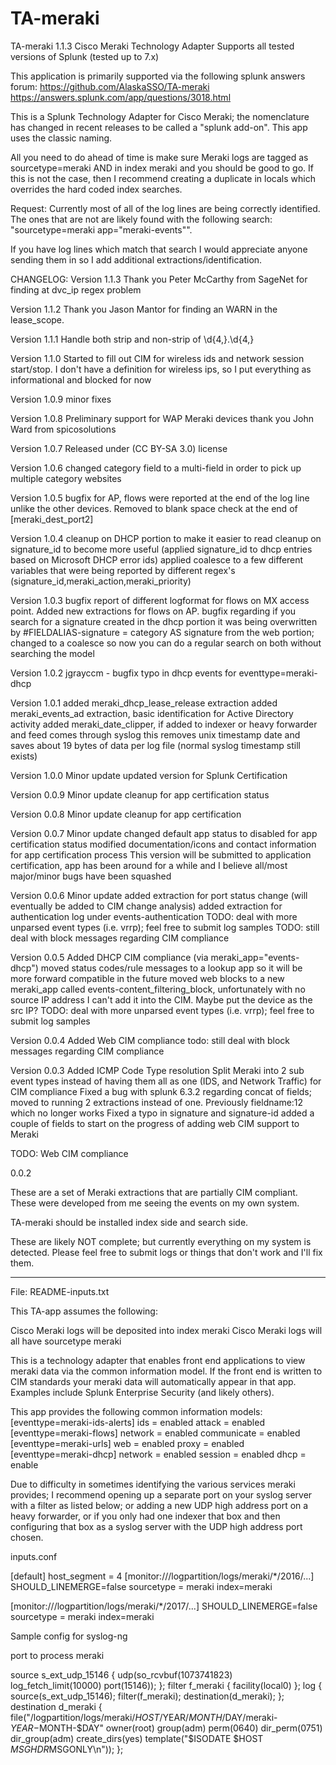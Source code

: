 # TA-meraki
TA-meraki 1.1.3
Cisco Meraki Technology Adapter
Supports all tested versions of Splunk (tested up to 7.x)

This application is primarily supported via the following splunk answers forum:
https://github.com/AlaskaSSO/TA-meraki
https://answers.splunk.com/app/questions/3018.html

This is a Splunk Technology Adapter for Cisco Meraki;  the nomenclature has changed in recent releases to be called a "splunk add-on".  This app uses the classic naming.

All you need to do ahead of time is make sure Meraki logs are tagged as sourcetype=meraki AND in index meraki and you should be good to go.  If this is not the case, then I recommend creating a duplicate in locals which overrides the hard coded index searches.

Request:  Currently most of all of the log lines are being correctly identified.  The ones that are not are likely found with the following search:
"sourcetype=meraki app="meraki-events"".

If you have log lines which match that search I would appreciate anyone sending them in so I add additional extractions/identification.


CHANGELOG: 
Version 1.1.3
Thank you Peter McCarthy from SageNet for finding at dvc_ip regex problem

Version 1.1.2
Thank you Jason Mantor for finding an WARN in the lease_scope.

Version 1.1.1
Handle both strip and non-strip of \d{4,}\.\d{4,}

Version 1.1.0
Started to fill out CIM for wireless ids and network session start/stop.  I don't have a definition for wireless ips, so
I put everything as informational and blocked for now

Version 1.0.9
minor fixes

Version 1.0.8
Preliminary support for WAP Meraki devices thank you John Ward from spicosolutions

Version 1.0.7
Released under (CC BY-SA 3.0) license

Version 1.0.6
changed category field to a multi-field in order to pick up multiple category websites

Version 1.0.5
bugfix for AP, flows were reported at the end of the log line unlike the other devices.  Removed to blank space check at the end of [meraki_dest_port2]

Version 1.0.4
cleanup on DHCP portion to make it easier to read
cleanup on signature_id to become more useful (applied signature_id to dhcp entries based on Microsoft DHCP error ids)
applied coalesce to a few different variables that were being reported by different regex's (signature_id,meraki_action,meraki_priority)

Version 1.0.3
bugfix report of different logformat for flows on MX access point.  Added new extractions for flows on AP.
bugfix regarding if you search for a signature created in the dhcp portion it was being overwritten by #FIELDALIAS-signature = category AS signature from the web portion; changed to a coalesce so now you can do a regular search on both without searching the model

Version 1.0.2
jgrayccm - bugfix typo in dhcp events for eventtype=meraki-dhcp

Version 1.0.1
added meraki_dhcp_lease_release extraction
added meraki_events_ad extraction, basic identification for Active Directory activity
added meraki_date_clipper, if added to indexer or heavy forwarder and feed comes through syslog this removes unix timestamp date and saves about 19 bytes of data per log file (normal syslog timestamp still exists)

Version 1.0.0
Minor update
updated version for Splunk Certification

Version 0.0.9
Minor update
cleanup for app certification status

Version 0.0.8
Minor update
cleanup for app certification

Version 0.0.7
Minor update
changed default app status to disabled for app certification status
modified documentation/icons and contact information for app certification process
This version will be submitted to application certification, app has been around for a while and I believe all/most major/minor bugs have been squashed

Version 0.0.6
Minor update
added extraction for port status change (will eventually be added to CIM change analysis)
added extraction for authentication log under events-authentication
TODO: deal with more unparsed event types (i.e. vrrp); feel free to submit log samples
TODO: still deal with block messages regarding CIM compliance

Version 0.0.5
Added DHCP CIM compliance (via meraki_app="events-dhcp")
moved status codes/rule messages to a lookup app so it will be more forward compatible in the future
moved web blocks to a new meraki_app called events-content_filtering_block, unfortunately with no source IP address I can't add it into the CIM.  Maybe put the device as the src IP?
TODO: deal with more unparsed event types (i.e. vrrp); feel free to submit log samples

Version 0.0.4
Added Web CIM compliance
todo: still deal with block messages regarding CIM compliance

Version 0.0.3
Added ICMP Code Type resolution
Split Meraki into 2 sub event types instead of having them all as one
(IDS, and Network Traffic) for CIM compliance
Fixed a bug with splunk 6.3.2 regarding concat of fields; moved to running 2 extractions instead of one.  Previously fieldname:$1$2 which no longer works
Fixed a typo in signature and signature-id
added a couple of fields to start on the progress of adding web CIM support to Meraki

TODO:  Web CIM compliance

0.0.2

These are a set of Meraki extractions that are partially CIM compliant.  These were developed from me seeing the events on my own system.

TA-meraki should be installed index side and search side.

These are likely NOT complete; but currently everything on my system is detected.  Please feel free to submit logs or things that don't work
and I'll fix them.

---
File: README-inputs.txt
 
This TA-app assumes the following:

Cisco Meraki logs will be deposited into index meraki
Cisco Meraki logs will all have sourcetype meraki

This is a technology adapter that enables front end applications to view meraki data via the common information model. If the front end is written to CIM standards your meraki data will automatically appear in that app. Examples include Splunk Enterprise Security (and likely others).

This app provides the following common information models:
[eventtype=meraki-ids-alerts]
ids = enabled
attack = enabled
[eventtype=meraki-flows]
network = enabled
communicate = enabled
[eventtype=meraki-urls]
web = enabled
proxy = enabled
[eventtype=meraki-dhcp]
network = enabled
session = enabled
dhcp = enable

Due to difficulty in sometimes identifying the various services meraki provides; I recommend opening up a separate port on your syslog server with a filter as listed below; or adding a new UDP high address port on a heavy forwarder, or if you only had one indexer that box and then configuring that box as a syslog server with the UDP high address port chosen.

inputs.conf

[default]
host_segment = 4
[monitor:///logpartition/logs/meraki/*/2016/...]
SHOULD_LINEMERGE=false
sourcetype = meraki
index=meraki

[monitor:///logpartition/logs/meraki/*/2017/...]
SHOULD_LINEMERGE=false
sourcetype = meraki
index=meraki

Sample config for syslog-ng

port to process meraki

source s_ext_udp_15146 {
udp(so_rcvbuf(1073741823) log_fetch_limit(10000) port(15146));
};
filter f_meraki { facility(local0) };
log {
source(s_ext_udp_15146);
filter(f_meraki);
destination(d_meraki);
};
destination d_meraki {
file("/logpartition/logs/meraki/$HOST/$YEAR/$MONTH/$DAY/meraki-$YEAR-$MONTH-$DAY"
owner(root) group(adm) perm(0640) dir_perm(0751) dir_group(adm) create_dirs(yes) template("$ISODATE $HOST $MSGHDR$MSGONLY\n"));
};

